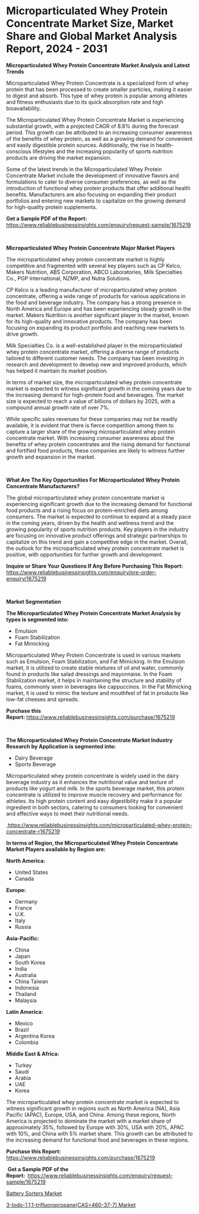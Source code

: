 <p><h1>Microparticulated Whey Protein Concentrate Market Size, Market Share and Global Market Analysis Report, 2024 - 2031</h1></p><p><strong>Microparticulated Whey Protein Concentrate Market Analysis and Latest Trends</strong></p>
<p><p>Microparticulated Whey Protein Concentrate is a specialized form of whey protein that has been processed to create smaller particles, making it easier to digest and absorb. This type of whey protein is popular among athletes and fitness enthusiasts due to its quick absorption rate and high bioavailability.</p><p>The Microparticulated Whey Protein Concentrate Market is experiencing substantial growth, with a projected CAGR of 8.8% during the forecast period. This growth can be attributed to an increasing consumer awareness of the benefits of whey protein, as well as a growing demand for convenient and easily digestible protein sources. Additionally, the rise in health-conscious lifestyles and the increasing popularity of sports nutrition products are driving the market expansion.</p><p>Some of the latest trends in the Microparticulated Whey Protein Concentrate Market include the development of innovative flavors and formulations to cater to diverse consumer preferences, as well as the introduction of functional whey protein products that offer additional health benefits. Manufacturers are also focusing on expanding their product portfolios and entering new markets to capitalize on the growing demand for high-quality protein supplements.</p></p>
<p><strong>Get a Sample PDF of the Report:&nbsp;</strong> <a href="https://www.reliablebusinessinsights.com/enquiry/request-sample/1675219">https://www.reliablebusinessinsights.com/enquiry/request-sample/1675219</a></p>
<p>&nbsp;</p>
<p><strong>Microparticulated Whey Protein Concentrate Major Market Players</strong></p>
<p><p>The microparticulated whey protein concentrate market is highly competitive and fragmented with several key players such as CP Kelco, Makers Nutrition, ABS Corporation, ABCO Laboratories, Milk Specialties Co., PGP International, NZMP, and Nutra Solutions. </p><p>CP Kelco is a leading manufacturer of microparticulated whey protein concentrate, offering a wide range of products for various applications in the food and beverage industry. The company has a strong presence in North America and Europe and has been experiencing steady growth in the market. Makers Nutrition is another significant player in the market, known for its high-quality and innovative products. The company has been focusing on expanding its product portfolio and reaching new markets to drive growth.</p><p>Milk Specialties Co. is a well-established player in the microparticulated whey protein concentrate market, offering a diverse range of products tailored to different customer needs. The company has been investing in research and development to develop new and improved products, which has helped it maintain its market position.</p><p>In terms of market size, the microparticulated whey protein concentrate market is expected to witness significant growth in the coming years due to the increasing demand for high-protein food and beverages. The market size is expected to reach a value of billions of dollars by 2025, with a compound annual growth rate of over 7%.</p><p>While specific sales revenues for these companies may not be readily available, it is evident that there is fierce competition among them to capture a larger share of the growing microparticulated whey protein concentrate market. With increasing consumer awareness about the benefits of whey protein concentrates and the rising demand for functional and fortified food products, these companies are likely to witness further growth and expansion in the market.</p></p>
<p>&nbsp;</p>
<p><strong>What Are The Key Opportunities For Microparticulated Whey Protein Concentrate Manufacturers?</strong></p>
<p><p>The global microparticulated whey protein concentrate market is experiencing significant growth due to the increasing demand for functional food products and a rising focus on protein-enriched diets among consumers. The market is expected to continue to expand at a steady pace in the coming years, driven by the health and wellness trend and the growing popularity of sports nutrition products. Key players in the industry are focusing on innovative product offerings and strategic partnerships to capitalize on this trend and gain a competitive edge in the market. Overall, the outlook for the microparticulated whey protein concentrate market is positive, with opportunities for further growth and development.</p></p>
<p><strong>Inquire or Share Your Questions If Any Before Purchasing This Report:</strong> <a href="https://www.reliablebusinessinsights.com/enquiry/pre-order-enquiry/1675219">https://www.reliablebusinessinsights.com/enquiry/pre-order-enquiry/1675219</a></p>
<p>&nbsp;</p>
<p><strong>Market Segmentation</strong></p>
<p><strong>The Microparticulated Whey Protein Concentrate Market Analysis by types is segmented into:</strong></p>
<p><ul><li>Emulsion</li><li>Foam Stabilization</li><li>Fat Mimicking</li></ul></p>
<p><p>Microparticulated Whey Protein Concentrate is used in various markets such as Emulsion, Foam Stabilization, and Fat Mimicking. In the Emulsion market, it is utilized to create stable mixtures of oil and water, commonly found in products like salad dressings and mayonnaise. In the Foam Stabilization market, it helps in maintaining the structure and stability of foams, commonly seen in beverages like cappuccinos. In the Fat Mimicking market, it is used to mimic the texture and mouthfeel of fat in products like low-fat cheeses and spreads.</p></p>
<p><strong>Purchase this Report:&nbsp;</strong><a href="https://www.reliablebusinessinsights.com/purchase/1675219">https://www.reliablebusinessinsights.com/purchase/1675219</a></p>
<p>&nbsp;</p>
<p><strong>The Microparticulated Whey Protein Concentrate Market Industry Research by Application is segmented into:</strong></p>
<p><ul><li>Dairy Beverage</li><li>Sports Beverage</li></ul></p>
<p><p>Microparticulated whey protein concentrate is widely used in the dairy beverage industry as it enhances the nutritional value and texture of products like yogurt and milk. In the sports beverage market, this protein concentrate is utilized to improve muscle recovery and performance for athletes. Its high protein content and easy digestibility make it a popular ingredient in both sectors, catering to consumers looking for convenient and effective ways to meet their nutritional needs.</p></p>
<p><a href="https://www.reliablebusinessinsights.com/microparticulated-whey-protein-concentrate-r1675219">&nbsp;https://www.reliablebusinessinsights.com/microparticulated-whey-protein-concentrate-r1675219</a></p>
<p><strong>In terms of Region, the Microparticulated Whey Protein Concentrate Market Players available by Region are:</strong></p>
<p>
    <p> <strong> North America: </strong>
        <ul>
            <li>United States</li>
            <li>Canada</li>
        </ul>
        </p> 
    <p> <strong> Europe: </strong>
        <ul>
            <li>Germany</li>
            <li>France</li>
            <li>U.K.</li>
            <li>Italy</li>
            <li>Russia</li>
        </ul>
        </p> 
    <p> <strong> Asia-Pacific: </strong>
        <ul>
            <li>China</li>
            <li>Japan</li>
            <li>South Korea</li>
            <li>India</li>
            <li>Australia</li>
            <li>China Taiwan</li>
            <li>Indonesia</li>
            <li>Thailand</li>
            <li>Malaysia</li>
        </ul>
        </p> 
    <p> <strong> Latin America: </strong>
        <ul>
            <li>Mexico</li>
            <li>Brazil</li>
            <li>Argentina Korea</li>
            <li>Colombia</li>
        </ul>
        </p> 
    <p> <strong> Middle East & Africa: </strong>
        <ul>
            <li>Turkey</li>
            <li>Saudi</li>
            <li>Arabia</li>
            <li>UAE</li>
            <li>Korea</li>
        </ul>
    </p>
    </p>
<p><p>The microparticulated whey protein concentrate market is expected to witness significant growth in regions such as North America (NA), Asia Pacific (APAC), Europe, USA, and China. Among these regions, North America is projected to dominate the market with a market share of approximately 35%, followed by Europe with 30%, USA with 20%, APAC with 10%, and China with 5% market share. This growth can be attributed to the increasing demand for functional food and beverages in these regions.</p></p>
<p><strong>Purchase this Report: </strong><a href="https://www.reliablebusinessinsights.com/purchase/1675219">https://www.reliablebusinessinsights.com/purchase/1675219</a></p>
<p>&nbsp;<strong>Get a Sample PDF of the Report:&nbsp;&nbsp;</strong><a href="https://www.reliablebusinessinsights.com/enquiry/request-sample/1675219">https://www.reliablebusinessinsights.com/enquiry/request-sample/1675219</a></p>
<p><strong></strong></p>
<p><p><a href="https://www.linkedin.com/pulse/global-battery-sorters-market-product-type-application-2e5we?trackingId=sARDg94dLcZZoZ35gZtf%2FQ%3D%3D">Battery Sorters Market</a></p><p><a href="https://www.linkedin.com/pulse/3-iodo-111-trifluoropropanecas460-37-7-market-research-orrac?trackingId=Y9BuVLOB%2FBfV93b5glYqMg%3D%3D">3-Iodo-1,1,1-trifluoropropane(CAS=460-37-7) Market</a></p></p>